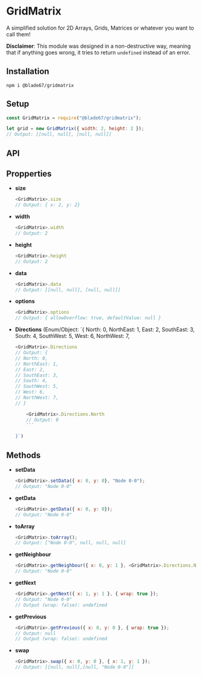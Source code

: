 # **GridMatrix**

A simplified solution for 2D Arrays, Grids, Matrices or whatever you want to call them!

**Disclaimer**: This module was designed in a non-destructive way, meaning that if anything goes wrong, it tries to return `undefined` instead of an error.

## **Installation**

```
npm i @blade67/gridmatrix
```

## **Setup**

```js
const GridMatrix = require("@blade67/gridmatrix");

let grid = new GridMatrix({ width: 2, height: 2 });
// Output: [[null, null], [null, null]]
```

## **API**

## Propperties

-   **size**
    ```js
    <GridMatrix>.size
    // Output: { x: 2, y: 2}
    ```
-   **width**
    ```js
    <GridMatrix>.width
    // Output: 2
    ```
-   **height**
    ```js
    <GridMatrix>.height
    // Output: 2
    ```
-   **data**
    ```js
    <GridMatrix>.data
    // Output: [[null, null], [null, null]]
    ```
-   **options**
    ```js
    <GridMatrix>.options
    // Output: { allowOverflow: true, defaultValue: null }
    ```
-   **Directions** (Enum/Object: `{ North: 0, NorthEast: 1, East: 2, SouthEast: 3, South: 4, SouthWest: 5, West: 6, NorthWest: 7,

    ````js
    <GridMatrix>.Directions
    // Output: {
    // North: 0,
    // NorthEast: 1,
    // East: 2,
    // SouthEast: 3,
    // South: 4,
    // SouthWest: 5,
    // West: 6,
    // NorthWest: 7,
    // }

        <GridMatrix>.Directions.North
        // Output: 0
        ```

    }`)
    ````

## Methods

-   **setData**
    ```js
    <GridMatrix>.setData({ x: 0, y: 0}, "Node 0-0");
    // Output: "Node 0-0"
    ```
-   **getData**
    ```js
    <GridMatrix>.getData({ x: 0, y: 0});
    // Output: "Node 0-0"
    ```
-   **toArray**
    ```js
    <GridMatrix>.toArray();
    // Output: ["Node 0-0", null, null, null]
    ```
-   **getNeighbour**
    ```js
    <GridMatrix>.getNeighbour({ x: 0, y: 1 }, <GridMatrix>.Directions.North);
    // Output: "Node 0-0"
    ```
-   **getNext**
    ```js
    <GridMatrix>.getNext({ x: 1, y: 1 }, { wrap: true });
    // Output: "Node 0-0"
    // Output (wrap: false): undefined
    ```
-   **getPrevious**
    ```js
    <GridMatrix>.getPrevious({ x: 0, y: 0 }, { wrap: true });
    // Output: null
    // Output (wrap: false): undefined
    ```
-   **swap**
    ```js
    <GridMatrix>.swap({ x: 0, y: 0 }, { x: 1, y: 1 });
    // Output: [[null, null],[null, "Node 0-0"]]
    ```
